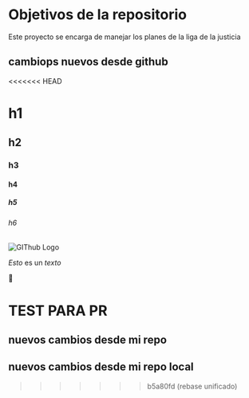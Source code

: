 # Objetivos de la repositorio

Este proyecto se encarga de manejar los planes de la liga de la justicia


## cambiops nuevos desde github
<<<<<<< HEAD

# h1
## h2
### h3
#### h4
##### h5
###### h6


![GIThub Logo](https://avatars.githubusercontent.com/u/583231?v=4)

*Esto* es un _texto_

:metal:


TEST PARA PR
=======
## nuevos cambios desde mi repo
## nuevos cambios desde mi repo local
>>>>>>> b5a80fd (rebase unificado)
